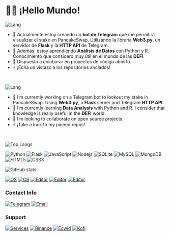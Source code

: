 <!--
**luisgdev/luisgdev** is a ✨ _special_ ✨ repository because its `README.md` (this file) appears on your GitHub profile.

Here are some ideas to get you started:

- 🔭 I’m currently working on ...
- 🌱 I’m currently learning ...
- 👯 I’m looking to collaborate on ...
- 🤔 I’m looking for help with ...
- 💬 Ask me about ...
- 📫 How to reach me: ...
- 😄 Pronouns: ...
- ⚡ Fun fact: ...
-->
# 👋🏽 ¡Hello Mundo!
![Lang](https://img.shields.io/badge/Idioma-Espa%C3%B1ol-blue)
- 🔭 Actualmente estoy creando un **bot de Telegram** que me permitirá visualizar el stake en PancakeSwap. Utilizando la librería **Web3.py**, un servidor de **Flask** y la **HTTP API** de Telegram. 
- 🌱 Además, estoy aprendiendo **Análisis de Datos** con Python y R. Conocimiento que considero muy útil en el mundo de las **DEFI**. 
- 🤝 Dispuesto a colaborar en proyectos de código abierto.
- ⚡ ¡Echa un vistazo a los repositorios anclados!

# 
![Lang](https://img.shields.io/badge/Language-English-blue)
- 🔭 I’m currently working on a Telegram bot to lookout my stake in PancakeSwap. Using **Web3.py**, a **Flask** server and Telegram **HTTP API**.
- 🌱 I’m currently learning **Data Analysis** with Python and R. I consider that knowledge is really useful in the **DEFI** world.
- 🤝 I’m looking to collaborate on open source projects.
- ⚡ ¡Take a look to my pinned repos!

#
![Top Langs](https://github-readme-stats.vercel.app/api/top-langs/?username=luisgdev&layout=compact&theme=dark)

![Python](https://img.shields.io/badge/-Python-grey?style=flat&logo=Python)
![Flask](https://img.shields.io/badge/-Flask-grey?style=flat&logo=flask)
![JavaScript](https://img.shields.io/badge/-JavaScript-grey?style=flat&logo=javascript)
![Nodejs](https://img.shields.io/badge/-Nodejs-grey?style=flat&logo=Node.js)
![SQLite](https://img.shields.io/badge/-Sqlite-grey?style=flat&logo=sqlite)
![MySQL](https://img.shields.io/badge/-MySQL-grey?style=flat&logo=mysql)
![MongoDB](https://img.shields.io/badge/-MongoDB-grey?style=flat&logo=mongodb)
![HTML5](https://img.shields.io/badge/-HTML5-grey?style=flat&logo=html5)
![CSS3](https://img.shields.io/badge/-CSS3-grey?style=flat&logo=css3&logoColor=blue)

![GitHub stats](https://github-readme-stats.vercel.app/api?username=luisgdev&show_icons=true&theme=dark)

[![OS](https://img.shields.io/badge/Windows-OS-informational?style=flat&logo=windows&logoColor=blue)](https://en.wikipedia.org/wiki/Windows)
[![OS](https://img.shields.io/badge/Ubuntu-OS-informational?style=flat&logo=xfce&logoColor=black)](https://en.wikipedia.org/wiki/Linux)
[![Editor](https://img.shields.io/badge/VSCode-Editor-informational?style=flat&logo=visual-studio-code&logoColor=blue)](https://en.wikipedia.org/wiki/Visual_Studio_Code)
[![Editor](https://img.shields.io/badge/Vim-Editor-informational?style=flat&logo=vim&logoColor=green)](https://en.wikipedia.org/wiki/Vim_(text_editor))
[![Editor](https://img.shields.io/badge/Termux-Linux%20for%20Android-informational?style=flat&logo=windowsterminal&logoColor=black)](https://github.com/termux)

### Contact Info
[![Telegram](https://img.shields.io/badge/Telegram-%40luisgve-blue?style=flat&logo=telegram&logoColor=blue)](https://t.me/luisgve)
[![Email](https://img.shields.io/badge/Email-dev%40luisch.com-blue?style=flat&logo=gmail&logoColor=red)](mailto:dev@luisch.com)

### Support
[![Services](https://img.shields.io/badge/%F0%9F%92%BC%20Hire-Me-blue?style=flat)](https://luisch.com/services)
[![Binance](https://img.shields.io/badge/Trade%20on-Binance-blue?style=flat&logo=binance)](https://accounts.binance.me/es-LA/register?ref=16580223)
[![Ecwid](https://img.shields.io/badge/%F0%9F%9B%92%20Sell%20on-Ecwid-blue?style=flat)](https://open.ecwid.com/3c9qTM)
[![Kofi](https://img.shields.io/badge/Buy%20me%20a-Coffee-blue?style=flat&logo=kofi)](https://ko-fi.com/luisg)

